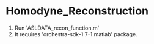 # Homodyne_Reconstruction

1. Run 'ASLDATA_recon_function.m'
2. It requires 'orchestra-sdk-1.7-1.matlab' package.
